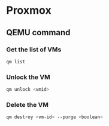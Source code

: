 # Proxmox

## QEMU command

### Get the list of VMs

```bash
qm list
```

### Unlock the VM

```bash
qm unlock <vmid>
```

### Delete the VM

```bash
qm destroy <vm-id> --purge <boolean>
```
